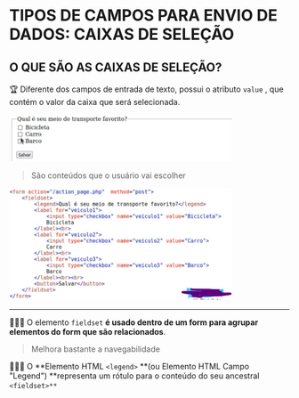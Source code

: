 # TIPOS DE CAMPOS PARA ENVIO DE DADOS: CAIXAS DE SELEÇÃO

## O QUE SÃO AS CAIXAS DE SELEÇÃO?

🏆 Diferente dos campos de entrada de texto, possui o atributo `value` , que contém o valor da caixa que será selecionada.

<img src=https://github.com/ViniciusSXavier999/Assets/blob/main/P%C3%B3sGradua%C3%A7%C3%A3o/caixaselecao.png width="400"/>

> São conteúdos que o usuário vai escolher
> 

<img src=https://github.com/ViniciusSXavier999/Assets/blob/main/P%C3%B3sGradua%C3%A7%C3%A3o/codcaixaselecao.png width="400"/>

---

🧑🏻‍💻 O elemento `fieldset` **é usado dentro de um form para agrupar elementos do form que são relacionados**.

> Melhora bastante a navegabilidade
> 

🧑🏻‍💻 O **Elemento HTML `<legend>` **(ou Elemento HTML Campo "Legend") **representa um rótulo para o conteúdo do seu ancestral `<fieldset>**`
